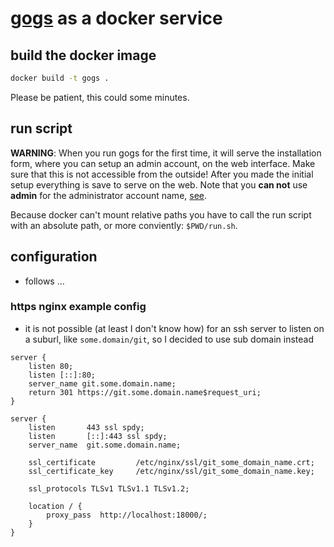 # [gogs](http://gogs.io) as a docker service

## build the docker image

```sh
docker build -t gogs .
```

Please be patient, this could some minutes.

## run script

**WARNING**: When you run gogs for the first time, it will serve the installation form, where you can setup an admin account, on the web interface. Make sure that this is not accessible from the outside! After you made the initial setup everything is save to serve on the web. Note that you **can not** use **admin** for the administrator account name, [see](http://gogs.io/docs/intro/troubleshooting.html#form-validation).

Because docker can't mount relative paths you have to call the run script with an absolute path, or more conviently: `$PWD/run.sh`.

## configuration

- follows ...

### https nginx example config

- it is not possible (at least I don't know how) for an ssh server to listen on a suburl, like `some.domain/git`, so I decided to use sub domain instead

```nginx
server {
    listen 80;
    listen [::]:80;
    server_name git.some.domain.name;
    return 301 https://git.some.domain.name$request_uri;
}

server {
    listen       443 ssl spdy;
    listen       [::]:443 ssl spdy;
    server_name  git.some.domain.name;

    ssl_certificate         /etc/nginx/ssl/git_some_domain_name.crt;
    ssl_certificate_key     /etc/nginx/ssl/git_some_domain_name.key;

    ssl_protocols TLSv1 TLSv1.1 TLSv1.2;

    location / {
        proxy_pass  http://localhost:18000/;
    }
}
```
